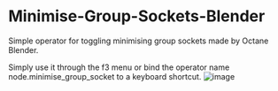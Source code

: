 # Minimise-Group-Sockets-Blender
Simple operator for toggling minimising group sockets made by Octane Blender.

Simply use it through the f3 menu or bind the operator name node.minimise_group_socket to a keyboard shortcut.
![image](https://user-images.githubusercontent.com/38115052/148702536-344ac816-331a-42c7-9300-c8c9e5e7b2fd.png)
